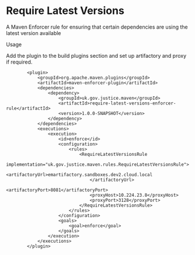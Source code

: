 # Require Latest Versions

A Maven Enforcer rule for ensuring that certain dependencies are using the latest version available

Usage

Add the plugin to the build plugins section and set up artifactory and proxy if required. 

            <plugin>
                <groupId>org.apache.maven.plugins</groupId>
                <artifactId>maven-enforcer-plugin</artifactId>
                <dependencies>
                    <dependency>
                        <groupId>uk.gov.justice.maven</groupId>
                        <artifactId>require-latest-versions-enforcer-rule</artifactId>
                        <version>1.0.0-SNAPSHOT</version>
                    </dependency>
                </dependencies>
                <executions>
                    <execution>
                        <id>enforce</id>
                        <configuration>
                            <rules>
                                <RequireLatestVersionsRule
                                        implementation="uk.gov.justice.maven.rules.RequireLatestVersionsRule">
                                    <artifactoryUrl>emartifactory.sandboxes.dev2.cloud.local
                                    </artifactoryUrl>
                                    <artifactoryPort>8081</artifactoryPort>
                                    <proxyHost>10.224.23.8</proxyHost>
                                    <proxyPort>3128</proxyPort>
                                </RequireLatestVersionsRule>
                            </rules>
                        </configuration>
                        <goals>
                            <goal>enforce</goal>
                        </goals>
                    </execution>
                </executions>
            </plugin>

```
